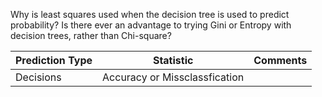 Why is least squares used when the decision tree is used to predict probability?
Is there ever an advantage to trying Gini or Entropy with decision trees, rather than Chi-square?

|Prediction Type  | Statistic                               | Comments  |
|-----------------|-----------------------------------------|-----------|
|Decisions        | Accuracy or Missclassfication           |           |
